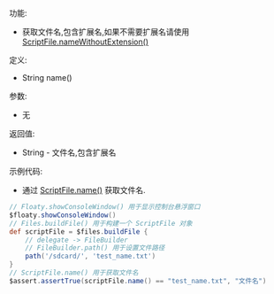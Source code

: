 功能:

+ 获取文件名,包含扩展名,如果不需要扩展名请使用
  [ScriptFile.nameWithoutExtension()](/API/File/ScriptFile/README.md?id=nameWithoutExtension)

定义:

+ String name()

参数:

+ 无

返回值:

+ String - 文件名,包含扩展名

示例代码:

+ 通过 [ScriptFile.name()](/API/File/ScriptFile/README.md?id=name) 获取文件名.

```groovy
// Floaty.showConsoleWindow() 用于显示控制台悬浮窗口
$floaty.showConsoleWindow()
// Files.buildFile() 用于构建一个 ScriptFile 对象
def scriptFile = $files.buildFile {
    // delegate -> FileBuilder
    // FileBuilder.path() 用于设置文件路径
    path('/sdcard/', 'test_name.txt')
}
// ScriptFile.name() 用于获取文件名
$assert.assertTrue(scriptFile.name() == "test_name.txt", "文件名")
```